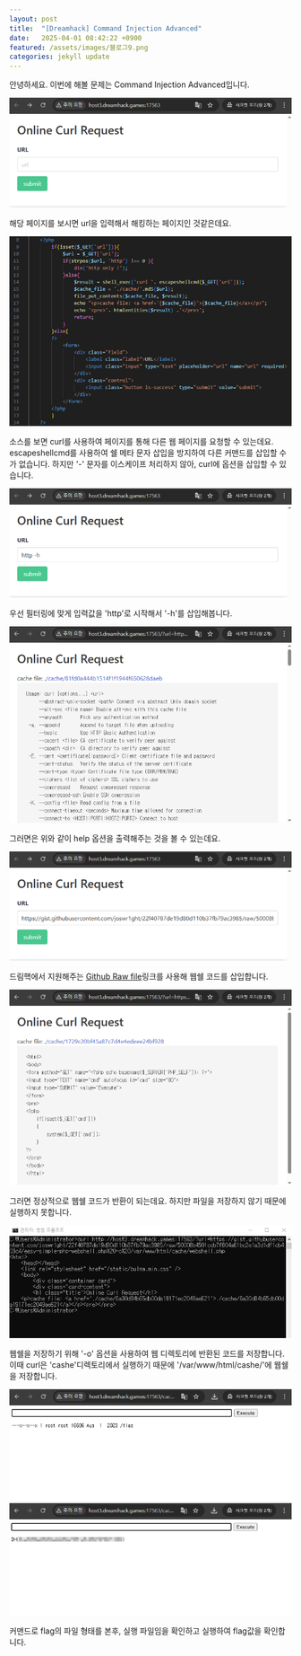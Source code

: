 ```yaml
---
layout: post
title:  "[Dreamhack] Command Injection Advanced"
date:   2025-04-01 08:42:22 +0900
featured: /assets/images/블로그9.png
categories: jekyll update
---
```

<p>안녕하세요. 이번에 해볼 문제는 Command Injection Advanced입니다.</p>
<img src="/assets/images/9/1.png" style="max-width: 100%; height: auto;">
<p>해당 페이지를 보시면 url을 입력해서 해킹하는 페이지인 것같은데요.</p>
<img src="/assets/images/9/2.png" style="max-width: 100%; height: auto;">
<p>소스를 보면 curl를 사용하여 페이지를 통해 다른 웹 페이지를 요청할 수 있는데요. escapeshellcmd를 사용하여 쉘 메타 문자 삽입을 방지하여 다른 커맨드를 삽입할 수가 없습니다. 하지만 '-' 문자를 이스케이프 처리하지 않아, curl에 옵션을 삽입할 수 있습니다.</p>
<img src="/assets/images/9/3.png" style="max-width: 100%; height: auto;">
<p>우선 필터링에 맞게 입력값을 'http'로 시작해서 '-h'를 삽입해봅니다.</p>
<img src="/assets/images/9/4.png" style="max-width: 100%; height: auto;">
<p>그러면은 위와 같이 help 옵션을 출력해주는 것을 볼 수 있는데요.</p>
<img src="/assets/images/9/5.png" style="max-width: 100%; height: auto;">
<p>드림핵에서 지원해주는 <a href="https://gist.githubusercontent.com/joswr1ght/22f40787de19d80d110b37fb79ac3985/raw/50008b4501ccb7f804a61bc2e1a3d1df1cb403c4/easy-simple-php-webshell.php">Github Raw file</a>링크를 사용해 웹쉘 코드를 삽입합니다.</p>
<img src="/assets/images/9/6.png" style="max-width: 100%; height: auto;">
<p>그러면 정상적으로 웹쉘 코드가 반환이 되는데요. 하지만 파일을 저장하지 않기 때문에 실행하지 못합니다.</p>
<img src="/assets/images/9/7.png" style="max-width: 100%; height: auto;">
<p>웹쉘을 저장하기 위해 '-o' 옵션을 사용하여 웹 디렉토리에 반환된 코드를 저장합니다. 이때 curl은 'cashe'디렉토리에서 실행하기 때문에 '/var/www/html/cashe/'에 웹쉘을 저장합니다.</p>
<img src="/assets/images/9/8.png" style="max-width: 100%; height: auto;">
<img src="/assets/images/9/9.png" style="max-width: 100%; height: auto;">
<p>커맨드로 flag의 파일 형태를 본후, 실행 파일임을 확인하고 실행하여 flag값을 확인합니다.</p>